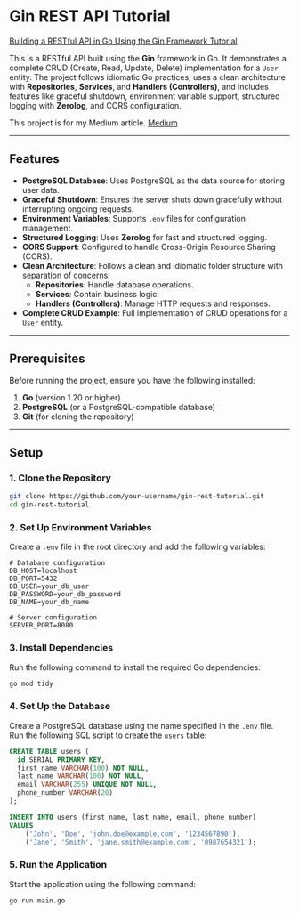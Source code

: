 # Gin REST API Tutorial
[Building a RESTful API in Go Using the Gin Framework Tutorial](https://medium.com/@godusan/building-a-restful-api-in-go-using-the-gin-framework-a-step-by-step-tutorial-part-1-2-70372ebfa988)

This is a RESTful API built using the **Gin** framework in Go. It demonstrates a complete CRUD (Create, Read, Update, Delete) implementation for a `User` entity. The project follows idiomatic Go practices, uses a clean architecture with **Repositories**, **Services**, and **Handlers (Controllers)**, and includes features like graceful shutdown, environment variable support, structured logging with **Zerolog**, and CORS configuration.

This project is for my Medium article. [Medium](https://medium.com/@godusan)

---
## Features
- **PostgreSQL Database**: Uses PostgreSQL as the data source for storing user data.
- **Graceful Shutdown**: Ensures the server shuts down gracefully without interrupting ongoing requests.
- **Environment Variables**: Supports `.env` files for configuration management.
- **Structured Logging**: Uses **Zerolog** for fast and structured logging.
- **CORS Support**: Configured to handle Cross-Origin Resource Sharing (CORS).
- **Clean Architecture**: Follows a clean and idiomatic folder structure with separation of concerns:
  - **Repositories**: Handle database operations.
  - **Services**: Contain business logic.
  - **Handlers (Controllers)**: Manage HTTP requests and responses.
- **Complete CRUD Example**: Full implementation of CRUD operations for a `User` entity.
---

## Prerequisites
Before running the project, ensure you have the following installed:
1. **Go** (version 1.20 or higher)
2. **PostgreSQL** (or a PostgreSQL-compatible database)
3. **Git** (for cloning the repository)

---
## Setup
### 1. Clone the Repository
```bash
git clone https://github.com/your-username/gin-rest-tutorial.git
cd gin-rest-tutorial
```

### 2. Set Up Environment Variables
Create a `.env` file in the root directory and add the following variables:
```env
# Database configuration
DB_HOST=localhost
DB_PORT=5432
DB_USER=your_db_user
DB_PASSWORD=your_db_password
DB_NAME=your_db_name

# Server configuration
SERVER_PORT=8080
```

### 3. Install Dependencies
Run the following command to install the required Go dependencies:
```bash
go mod tidy
```

### 4. Set Up the Database
Create a PostgreSQL database using the name specified in the `.env` file.
Run the following SQL script to create the `users` table:
```sql
CREATE TABLE users (
  id SERIAL PRIMARY KEY,
  first_name VARCHAR(100) NOT NULL,
  last_name VARCHAR(100) NOT NULL,
  email VARCHAR(255) UNIQUE NOT NULL,
  phone_number VARCHAR(20)
);

INSERT INTO users (first_name, last_name, email, phone_number)
VALUES
    ('John', 'Doe', 'john.doe@example.com', '1234567890'),
    ('Jane', 'Smith', 'jane.smith@example.com', '0987654321');
```

### 5. Run the Application
Start the application using the following command:
```bash
go run main.go
```